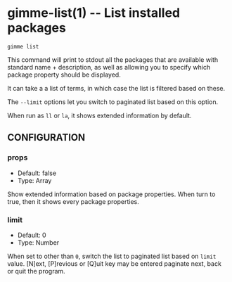 gimme-list(1) -- List installed packages
========================================

    gimme list

This command will print to stdout all the packages that are available
with standard name + description, as well as allowing you to specify
which package property should be displayed.

It can take a a list of terms, in which case the list is filtered based
on these.

The `--limit` options let you switch to paginated list based on this
option.

When run as `ll` or `la`, it shows extended information by default.

## CONFIGURATION

### props

* Default: false
* Type: Array

Show extended information based on package properties. When turn to
true, then it shows  every package properties.

### limit

* Default: 0
* Type: Number

When set to other than `0`, switch the list to paginated list based on
`limit` value. [N]ext, [P]revious or [Q]uit key may be entered paginate
next, back or quit the program.

